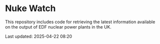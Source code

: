 # Nuke Watch

This repository includes code for retrieving the latest information available on the output of EDF nuclear power plants in the UK.

Last updated: 2025-04-22 08:20